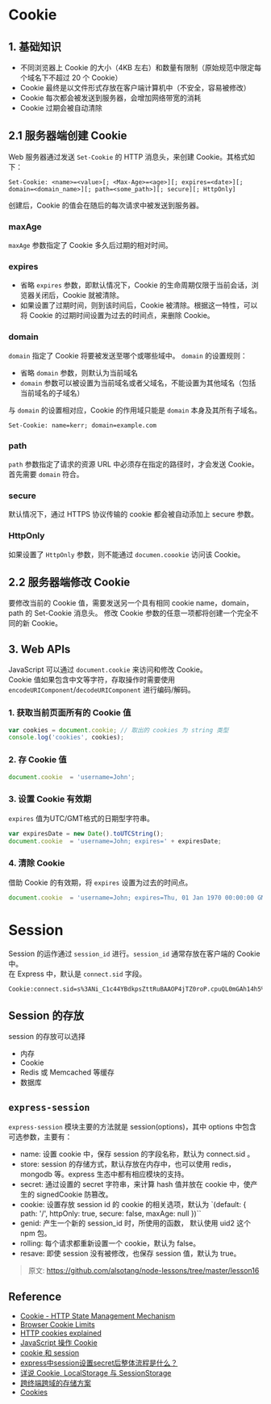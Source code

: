 # Cookie

## 1. 基础知识
- 不同浏览器上 Cookie 的大小（4KB 左右）和数量有限制（原始规范中限定每个域名下不超过 20 个 Cookie）
- Cookie 最终是以文件形式存放在客户端计算机中（不安全，容易被修改）
- Cookie 每次都会被发送到服务器，会增加网络带宽的消耗
- Cookie 过期会被自动清除

## 2.1 服务器端创建 Cookie
Web 服务器通过发送 `Set-Cookie` 的 HTTP 消息头，来创建 Cookie。其格式如下：
```
Set-Cookie: <name>=<value>[; <Max-Age>=<age>][; expires=<date>][; domain=<domain_name>][; path=<some_path>][; secure][; HttpOnly]
```
创建后，Cookie 的值会在随后的每次请求中被发送到服务器。

### maxAge
`maxAge` 参数指定了 Cookie 多久后过期的相对时间。

### expires
- 省略 `expires` 参数，即默认情况下，Cookie 的生命周期仅限于当前会话，浏览器关闭后，Cookie 就被清除。
- 如果设置了过期时间，则到该时间后，Cookie 被清除。根据这一特性，可以将 Cookie 的过期时间设置为过去的时间点，来删除 Cookie。

### domain
`domain` 指定了 Cookie 将要被发送至哪个或哪些域中。
`domain` 的设置规则：
- 省略 `domain` 参数，则默认为当前域名
- `domain` 参数可以被设置为当前域名或者父域名，不能设置为其他域名（包括当前域名的子域名）

与 `domain` 的设置相对应，Cookie 的作用域只能是 `domain` 本身及其所有子域名。

```
Set-Cookie: name=kerr; domain=example.com
```

### path
`path` 参数指定了请求的资源 URL 中必须存在指定的路径时，才会发送 Cookie。首先需要 `domain` 符合。

### secure
默认情况下，通过 HTTPS 协议传输的 cookie 都会被自动添加上 secure 参数。

### HttpOnly
如果设置了 `HttpOnly` 参数，则不能通过 `documen.coookie` 访问该 Cookie。

## 2.2 服务器端修改 Cookie
要修改当前的 Cookie 值，需要发送另一个具有相同 cookie name，domain，path 的 Set-Cookie 消息头。
修改 Cookie 参数的任意一项都将创建一个完全不同的新 Cookie。

## 3. Web APIs
JavaScript 可以通过 `document.cookie` 来访问和修改 Cookie。  
Cookie 值如果包含中文等字符，存取操作时需要使用 `encodeURIComponent`/`decodeURIComponent` 进行编码/解码。

### 1. 获取当前页面所有的 Cookie 值
```javascript
var cookies = document.cookie; // 取出的 cookies 为 string 类型
console.log('cookies', cookies);
```

### 2. 存 Cookie 值
```javascript
document.cookie  = 'username=John';
```

### 3. 设置 Cookie 有效期
`expires` 值为UTC/GMT格式的日期型字符串。
```javascript
var expiresDate = new Date().toUTCString();
document.cookie  = 'username=John; expires=' + expiresDate;
```

### 4. 清除 Cookie
借助 Cookie 的有效期，将 `expires` 设置为过去的时间点。
```javascript
document.cookie  = 'username=John; expires=Thu, 01 Jan 1970 00:00:00 GMT';
```

# Session
Session 的运作通过 `session_id` 进行。`session_id` 通常存放在客户端的 Cookie 中。  
在 Express 中，默认是 `connect.sid` 字段。

```
Cookie:connect.sid=s%3ANi_C1c44YBdkpsZttRuBAAOP4jTZ0roP.cpuQL0mGAh14h5%2FSKL5MxEBjg52H%2Bb%2FFA2MYK33IVV4
```

## Session 的存放
session 的存放可以选择
- 内存
- Cookie
- Redis 或 Memcached 等缓存
- 数据库

## `express-session`
`express-session` 模块主要的方法就是 session(options)，其中 options 中包含可选参数，主要有：
- name: 设置 cookie 中，保存 session 的字段名称，默认为 connect.sid 。
- store: session 的存储方式，默认存放在内存中，也可以使用 redis，mongodb 等。express 生态中都有相应模块的支持。
- secret: 通过设置的 secret 字符串，来计算 hash 值并放在 cookie 中，使产生的 signedCookie 防篡改。
- cookie: 设置存放 session id 的 cookie 的相关选项，默认为
  `(default: { path: '/', httpOnly: true, secure: false, maxAge: null })``
- genid: 产生一个新的 session_id 时，所使用的函数， 默认使用 uid2 这个 npm 包。
- rolling: 每个请求都重新设置一个 cookie，默认为 false。
- resave: 即使 session 没有被修改，也保存 session 值，默认为 true。
> 原文: https://github.com/alsotang/node-lessons/tree/master/lesson16

## Reference
- [Cookie - HTTP State Management Mechanism](https://tools.ietf.org/html/rfc6265)
- [Browser Cookie Limits](http://browsercookielimits.squawky.net/)
- [HTTP cookies explained](https://www.nczonline.net/blog/2009/05/05/http-cookies-explained/)
- [JavaScript 操作 Cookie](http://www.cnblogs.com/Darren_code/archive/2011/11/24/Cookie.html)
- [cookie 和 session](https://github.com/alsotang/node-lessons/tree/master/lesson16)
- [express中session设置secret后整体流程是什么？](https://cnodejs.org/topic/55c37de8b98f51142b367aba)
- [详说 Cookie, LocalStorage 与 SessionStorage](http://jerryzou.com/posts/cookie-and-web-storage/)
- [跨终端跨域的存储方案](https://github.com/luics/storage/wiki/Storage)
- [Cookies](http://www.quirksmode.org/js/cookies.html)
